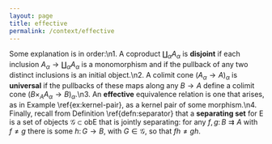 ```yaml
---
layout: page
title: effective
permalink: /context/effective
---
```

Some explanation is in order:\n1. A coproduct $\coprod_\alpha A_\alpha$ is **disjoint** if each inclusion $A_\alpha \to \coprod_\alpha A_\alpha$ is a monomorphism and if the pullback of any two distinct inclusions is an initial object.\n2. A colimit cone $(A_\alpha \to A)_\alpha$ is **universal** if the pullbacks of these maps along any $B \to A$ define a colimit cone $(B \times_A A_\alpha \to B)_\alpha$.\n3. An **effective** equivalence relation is one that arises, as in Example \ref{ex:kernel-pair}, as a kernel pair of some morphism.\n4. Finally, recall from Definition \ref{defn:separator} that a **separating set** for $\mathsf{E}$ is a set of objects $\mathcal{G} \subset \mathrm{ob}\mathsf{E}$ that is jointly separating: for any $f,g \colon B \rightrightarrows A$ with $f \neq g$ there is some $h \colon G \to B$, with $G \in \mathcal{G}$, so that $fh \neq gh$.

